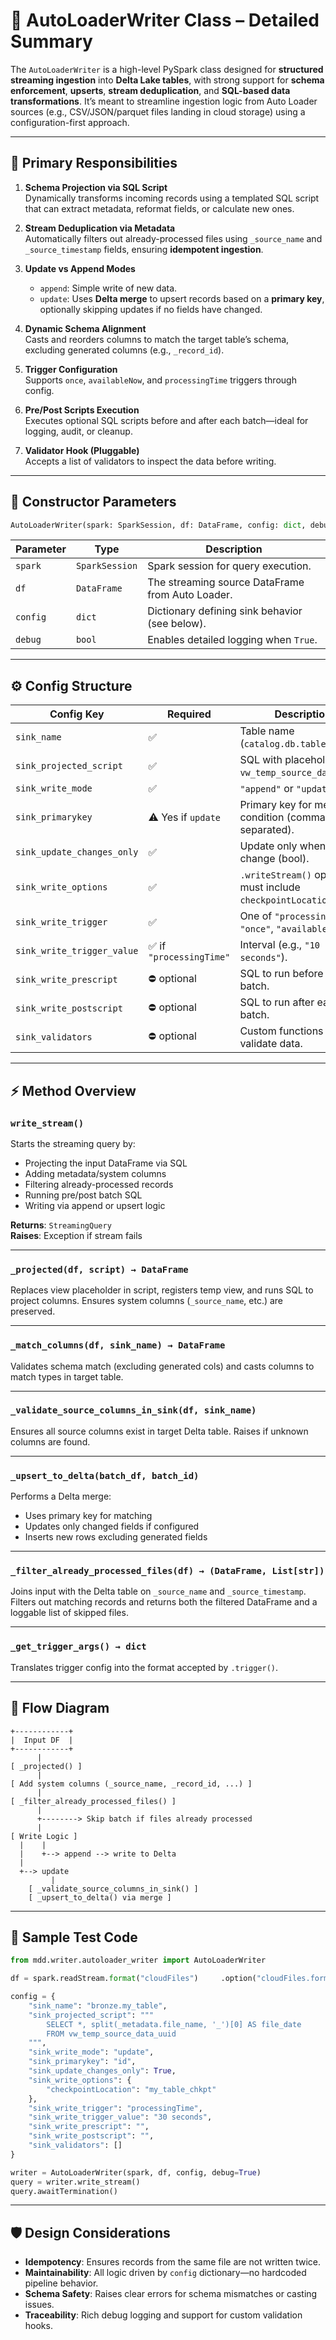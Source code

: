 
# 📘 AutoLoaderWriter Class – Detailed Summary

The `AutoLoaderWriter` is a high-level PySpark class designed for **structured streaming ingestion** into **Delta Lake tables**, with strong support for **schema enforcement**, **upserts**, **stream deduplication**, and **SQL-based data transformations**. It’s meant to streamline ingestion logic from Auto Loader sources (e.g., CSV/JSON/parquet files landing in cloud storage) using a configuration-first approach.

---

## 🧱 Primary Responsibilities

1. **Schema Projection via SQL Script**  
   Dynamically transforms incoming records using a templated SQL script that can extract metadata, reformat fields, or calculate new ones.

2. **Stream Deduplication via Metadata**  
   Automatically filters out already-processed files using `_source_name` and `_source_timestamp` fields, ensuring **idempotent ingestion**.

3. **Update vs Append Modes**  
   - `append`: Simple write of new data.
   - `update`: Uses **Delta merge** to upsert records based on a **primary key**, optionally skipping updates if no fields have changed.

4. **Dynamic Schema Alignment**  
   Casts and reorders columns to match the target table’s schema, excluding generated columns (e.g., `_record_id`).

5. **Trigger Configuration**  
   Supports `once`, `availableNow`, and `processingTime` triggers through config.

6. **Pre/Post Scripts Execution**  
   Executes optional SQL scripts before and after each batch—ideal for logging, audit, or cleanup.

7. **Validator Hook (Pluggable)**  
   Accepts a list of validators to inspect the data before writing.

---

## 🧰 Constructor Parameters

```python
AutoLoaderWriter(spark: SparkSession, df: DataFrame, config: dict, debug: bool = False)
```

| Parameter | Type | Description |
|----------|------|-------------|
| `spark` | `SparkSession` | Spark session for query execution. |
| `df` | `DataFrame` | The streaming source DataFrame from Auto Loader. |
| `config` | `dict` | Dictionary defining sink behavior (see below). |
| `debug` | `bool` | Enables detailed logging when `True`. |

---

## ⚙️ Config Structure

| Config Key | Required | Description |
|------------|----------|-------------|
| `sink_name` | ✅ | Table name (`catalog.db.table`). |
| `sink_projected_script` | ✅ | SQL with placeholder `vw_temp_source_data_uuid`. |
| `sink_write_mode` | ✅ | `"append"` or `"update"`. |
| `sink_primarykey` | ⚠️ Yes if `update` | Primary key for merge condition (comma-separated). |
| `sink_update_changes_only` | ✅ | Update only when values change (bool). |
| `sink_write_options` | ✅ | `.writeStream()` options, must include `checkpointLocation`. |
| `sink_write_trigger` | ✅ | One of `"processingTime"`, `"once"`, `"availableNow"`. |
| `sink_write_trigger_value` | ✅ if `"processingTime"` | Interval (e.g., `"10 seconds"`). |
| `sink_write_prescript` | ⛔ optional | SQL to run before each batch. |
| `sink_write_postscript` | ⛔ optional | SQL to run after each batch. |
| `sink_validators` | ⛔ optional | Custom functions to validate data. |

---

## ⚡ Method Overview

### `write_stream()`
Starts the streaming query by:
- Projecting the input DataFrame via SQL
- Adding metadata/system columns
- Filtering already-processed records
- Running pre/post batch SQL
- Writing via append or upsert logic

**Returns**: `StreamingQuery`  
**Raises**: Exception if stream fails

---

### `_projected(df, script) → DataFrame`
Replaces view placeholder in script, registers temp view, and runs SQL to project columns. Ensures system columns (`_source_name`, etc.) are preserved.

---

### `_match_columns(df, sink_name) → DataFrame`
Validates schema match (excluding generated cols) and casts columns to match types in target table.

---

### `_validate_source_columns_in_sink(df, sink_name)`
Ensures all source columns exist in target Delta table. Raises if unknown columns are found.

---

### `_upsert_to_delta(batch_df, batch_id)`
Performs a Delta merge:
- Uses primary key for matching
- Updates only changed fields if configured
- Inserts new rows excluding generated fields

---

### `_filter_already_processed_files(df) → (DataFrame, List[str])`
Joins input with the Delta table on `_source_name` and `_source_timestamp`. Filters out matching records and returns both the filtered DataFrame and a loggable list of skipped files.

---

### `_get_trigger_args() → dict`
Translates trigger config into the format accepted by `.trigger()`.

---

## 🔄 Flow Diagram

```
+------------+
|  Input DF  |
+------------+
      |
[ _projected() ]
      |
[ Add system columns (_source_name, _record_id, ...) ]
      |
[ _filter_already_processed_files() ]
      |
      +--------> Skip batch if files already processed
      |
[ Write Logic ]
  |    |
  |    +--> append --> write to Delta
  |
  +--> update
         |
    [ _validate_source_columns_in_sink() ]
    [ _upsert_to_delta() via merge ]
```

---

## 🧪 Sample Test Code

```python
from mdd.writer.autoloader_writer import AutoLoaderWriter

df = spark.readStream.format("cloudFiles")     .option("cloudFiles.format", "json")     .load("/mnt/source")

config = {
    "sink_name": "bronze.my_table",
    "sink_projected_script": """
        SELECT *, split(_metadata.file_name, '_')[0] AS file_date
        FROM vw_temp_source_data_uuid
    """,
    "sink_write_mode": "update",
    "sink_primarykey": "id",
    "sink_update_changes_only": True,
    "sink_write_options": {
        "checkpointLocation": "my_table_chkpt"
    },
    "sink_write_trigger": "processingTime",
    "sink_write_trigger_value": "30 seconds",
    "sink_write_prescript": "",
    "sink_write_postscript": "",
    "sink_validators": []
}

writer = AutoLoaderWriter(spark, df, config, debug=True)
query = writer.write_stream()
query.awaitTermination()
```

---

## 🛡️ Design Considerations

- **Idempotency**: Ensures records from the same file are not written twice.
- **Maintainability**: All logic driven by `config` dictionary—no hardcoded pipeline behavior.
- **Schema Safety**: Raises clear errors for schema mismatches or casting issues.
- **Traceability**: Rich debug logging and support for custom validation hooks.
